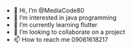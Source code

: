 - 👋 Hi, I’m @MediaCode80
- 👀 I’m interested in java programming
- 🌱 I’m currently learning flutter
- 💞️ I’m looking to collaborate on a project
- 📫 How to reach me 09061618217

<!---
MediaCode80/MediaCode80 is a ✨ special ✨ repository because its `README.md` (this file) appears on your GitHub profile.
You can click the Preview link to take a look at your changes.
--->
